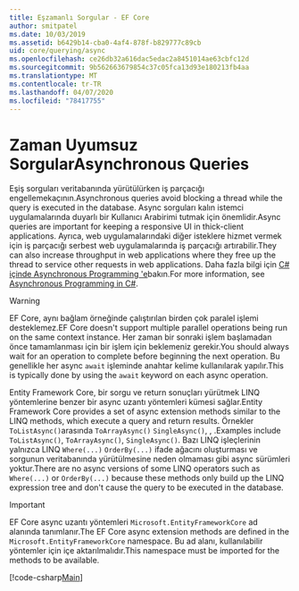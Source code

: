```yaml
---
title: Eşzamanlı Sorgular - EF Core
author: smitpatel
ms.date: 10/03/2019
ms.assetid: b6429b14-cba0-4af4-878f-b829777c89cb
uid: core/querying/async
ms.openlocfilehash: ce26db32a616dac5edac2a8451014ae63cbfc12d
ms.sourcegitcommit: 9b562663679854c37c05fca13d93e180213fb4aa
ms.translationtype: MT
ms.contentlocale: tr-TR
ms.lasthandoff: 04/07/2020
ms.locfileid: "78417755"
---
```

# <a name="asynchronous-queries"></a><span data-ttu-id="01e39-102">Zaman Uyumsuz Sorgular</span><span class="sxs-lookup"><span data-stu-id="01e39-102">Asynchronous Queries</span></span>

<span data-ttu-id="01e39-103">Eşiş sorguları veritabanında yürütülürken iş parçacığı engellemekaçının.</span><span class="sxs-lookup"><span data-stu-id="01e39-103">Asynchronous queries avoid blocking a thread while the query is executed in the database.</span></span> <span data-ttu-id="01e39-104">Async sorguları kalın istemci uygulamalarında duyarlı bir Kullanıcı Arabirimi tutmak için önemlidir.</span><span class="sxs-lookup"><span data-stu-id="01e39-104">Async queries are important for keeping a responsive UI in thick-client applications.</span></span> <span data-ttu-id="01e39-105">Ayrıca, web uygulamalarındaki diğer isteklere hizmet vermek için iş parçacığı serbest web uygulamalarında iş parçacığı artırabilir.</span><span class="sxs-lookup"><span data-stu-id="01e39-105">They can also increase throughput in web applications where they free up the thread to service other requests in web applications.</span></span> <span data-ttu-id="01e39-106">Daha fazla bilgi için [C# içinde Asynchronous Programming 'e](/dotnet/csharp/async)bakın.</span><span class="sxs-lookup"><span data-stu-id="01e39-106">For more information, see [Asynchronous Programming in C#](/dotnet/csharp/async).</span></span>

> [!WARNING]  
> <span data-ttu-id="01e39-107">EF Core, aynı bağlam örneğinde çalıştırılan birden çok paralel işlemi desteklemez.</span><span class="sxs-lookup"><span data-stu-id="01e39-107">EF Core doesn't support multiple parallel operations being run on the same context instance.</span></span> <span data-ttu-id="01e39-108">Her zaman bir sonraki işlem başlamadan önce tamamlanması için bir işlem için beklemeniz gerekir.</span><span class="sxs-lookup"><span data-stu-id="01e39-108">You should always wait for an operation to complete before beginning the next operation.</span></span> <span data-ttu-id="01e39-109">Bu genellikle her async `await` işleminde anahtar kelime kullanılarak yapılır.</span><span class="sxs-lookup"><span data-stu-id="01e39-109">This is typically done by using the `await` keyword on each async operation.</span></span>

<span data-ttu-id="01e39-110">Entity Framework Core, bir sorgu ve return sonuçları yürütmek LINQ yöntemlerine benzer bir async uzantı yöntemleri kümesi sağlar.</span><span class="sxs-lookup"><span data-stu-id="01e39-110">Entity Framework Core provides a set of async extension methods similar to the LINQ methods, which execute a query and return results.</span></span> <span data-ttu-id="01e39-111">Örnekler `ToListAsync()`arasında `ToArrayAsync()` `SingleAsync()`, , .</span><span class="sxs-lookup"><span data-stu-id="01e39-111">Examples include `ToListAsync()`, `ToArrayAsync()`, `SingleAsync()`.</span></span> <span data-ttu-id="01e39-112">Bazı LINQ işleçlerinin yalnızca LINQ `Where(...)` `OrderBy(...)` ifade ağacını oluşturması ve sorgunun veritabanında yürütülmesine neden olmaması gibi async sürümleri yoktur.</span><span class="sxs-lookup"><span data-stu-id="01e39-112">There are no async versions of some LINQ operators such as `Where(...)` or `OrderBy(...)` because these methods only build up the LINQ expression tree and don't cause the query to be executed in the database.</span></span>

> [!IMPORTANT]  
> <span data-ttu-id="01e39-113">EF Core async uzantı yöntemleri `Microsoft.EntityFrameworkCore` ad alanında tanımlanır.</span><span class="sxs-lookup"><span data-stu-id="01e39-113">The EF Core async extension methods are defined in the `Microsoft.EntityFrameworkCore` namespace.</span></span> <span data-ttu-id="01e39-114">Bu ad alanı, kullanılabilir yöntemler için içe aktarılmalıdır.</span><span class="sxs-lookup"><span data-stu-id="01e39-114">This namespace must be imported for the methods to be available.</span></span>

[!code-csharp[Main](../../../samples/core/Querying/Async/Sample.cs#ToListAsync)]
